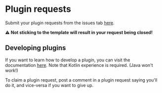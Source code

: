 # Plugin requests
Submit your plugin requests from the issues tab [here](https://github.com/RedditVanced/plugin-requests/issues).

⚠ **Not sticking to the template will result in your request being closed!**

## Developing plugins
If you want to learn how to develop a plugin, you can visit the documentation [here](). Note that Kotlin experience is required. (Java won't work!)

To claim a plugin request, post a comment in a plugin request saying you'll do it, and vice-versa if you want to give up.
